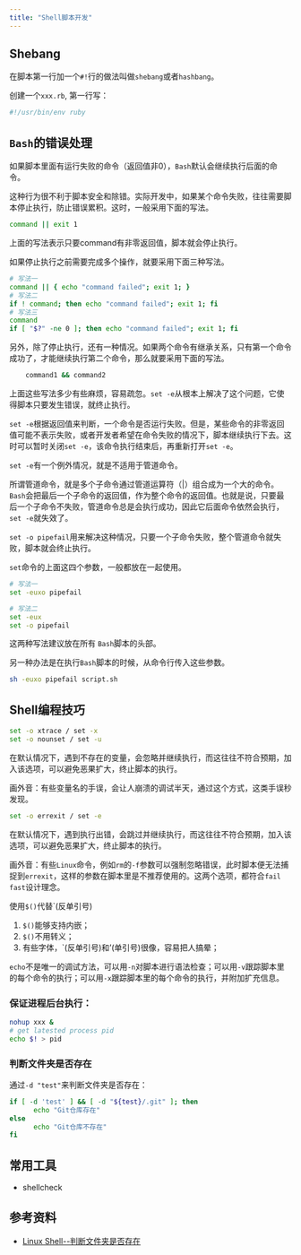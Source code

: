```yaml
---
title: "Shell脚本开发"
---
```


## Shebang

在脚本第一行加一个`#!`行的做法叫做`shebang`或者`hashbang`。

创建一个`xxx.rb`, 第一行写：

```sh
#!/usr/bin/env ruby
```

## `Bash`的错误处理

如果脚本里面有运行失败的命令（返回值非0），`Bash`默认会继续执行后面的命令。

这种行为很不利于脚本安全和除错。实际开发中，如果某个命令失败，往往需要脚本停止执行，防止错误累积。这时，一般采用下面的写法。

```sh
command || exit 1
```

上面的写法表示只要command有非零返回值，脚本就会停止执行。

如果停止执行之前需要完成多个操作，就要采用下面三种写法。

```sh
# 写法一
command || { echo "command failed"; exit 1; }
# 写法二
if ! command; then echo "command failed"; exit 1; fi
# 写法三
command
if [ "$?" -ne 0 ]; then echo "command failed"; exit 1; fi
```

另外，除了停止执行，还有一种情况。如果两个命令有继承关系，只有第一个命令成功了，才能继续执行第二个命令，那么就要采用下面的写法。

```sh
	command1 && command2
```

上面这些写法多少有些麻烦，容易疏忽。`set -e`从根本上解决了这个问题，它使得脚本只要发生错误，就终止执行。

`set -e`根据返回值来判断，一个命令是否运行失败。但是，某些命令的非零返回值可能不表示失败，或者开发者希望在命令失败的情况下，脚本继续执行下去。这时可以暂时关闭`set -e`，该命令执行结束后，再重新打开`set -e`。

`set -e`有一个例外情况，就是不适用于管道命令。

所谓管道命令，就是多个子命令通过管道运算符（|）组合成为一个大的命令。`Bash`会把最后一个子命令的返回值，作为整个命令的返回值。也就是说，只要最后一个子命令不失败，管道命令总是会执行成功，因此它后面命令依然会执行，`set -e`就失效了。

`set -o pipefail`用来解决这种情况，只要一个子命令失败，整个管道命令就失败，脚本就会终止执行。

`set`命令的上面这四个参数，一般都放在一起使用。

```sh
# 写法一
set -euxo pipefail

# 写法二
set -eux
set -o pipefail
```

这两种写法建议放在所有 `Bash`脚本的头部。

另一种办法是在执行`Bash`脚本的时候，从命令行传入这些参数。

```sh
sh -euxo pipefail script.sh
```

## Shell编程技巧

```sh
set -o xtrace / set -x
set -o nounset / set -u
```

在默认情况下，遇到不存在的变量，会忽略并继续执行，而这往往不符合预期，加入该选项，可以避免恶果扩大，终止脚本的执行。

画外音：有些变量名的手误，会让人崩溃的调试半天，通过这个方式，这类手误秒发现。

```sh
set -o errexit / set -e
```

在默认情况下，遇到执行出错，会跳过并继续执行，而这往往不符合预期，加入该选项，可以避免恶果扩大，终止脚本的执行。

画外音：有些`Linux`命令，例如`rm`的`-f`参数可以强制忽略错误，此时脚本便无法捕捉到`errexit`，这样的参数在脚本里是不推荐使用的。这两个选项，都符合`fail fast`设计理念。


使用`$()`代替`(反单引号)

1. `$()`能够支持内嵌；
2. `$()`不用转义；
3. 有些字体，`(反单引号)和’(单引号)很像，容易把人搞晕；

`echo`不是唯一的调试方法，可以用`-n`对脚本进行语法检查；可以用`-v`跟踪脚本里的每个命令的执行；可以用`-x`跟踪脚本里的每个命令的执行，并附加扩充信息。

### 保证进程后台执行：

```sh
nohup xxx &
# get latested process pid
echo $! > pid
```

### 判断文件夹是否存在

通过`-d "test"`来判断文件夹是否存在：

```sh
if [ -d 'test' ] && [ -d "${test}/.git" ]; then
      echo "Git仓库存在"
else 
      echo "Git仓库不存在"
fi
```

## 常用工具

- shellcheck

## 参考资料

- [Linux Shell--判断文件夹是否存在](https://cloud.tencent.com/developer/article/1406056)
